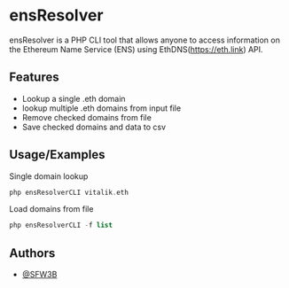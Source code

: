 # ensResolver

ensResolver is a PHP CLI tool that allows anyone to access information on the Ethereum Name Service (ENS) using EthDNS(https://eth.link) API. 

## Features

- Lookup a single .eth domain
- lookup multiple .eth domains from input file
- Remove checked domains from file
- Save checked domains and data to csv

## Usage/Examples
Single domain lookup

```php
php ensResolverCLI vitalik.eth
```

Load domains from file

```php
php ensResolverCLI -f list
```

## Authors

- [@SFW3B](https://www.github.com/SFW3B)